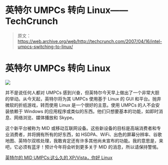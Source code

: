 # 英特尔 UMPCs 转向 Linux——TechCrunch

> 原文：<https://web.archive.org/web/http://techcrunch.com/2007/04/16/intel-umpcs-switching-to-linux/>

# 英特尔 UMPCs 转向 Linux

![](img/bbaa706446c47c653c8e519e8f0082e0.png)

并不是说任何人都对 UMPCs 感到兴奋，但英特尔今天早上做出了一个非常大胆的举动。从今天起，英特尔将为其 UMPCs 使用基于 Linux 的 GUI 和平台。抛弃微软的折纸游戏，转而使用 Linux 是一个很好的主意。使用 UMPCs 的人不会安装依赖于 Windows 的应用程序或类似的东西。他们只想要基本的功能，如即时消息、网络浏览、媒体播放和 Skype。

这个新平台被称为 MID 或移动互联网设备。这些新设备的目标是高端消费者和专业消费者，并将拥有所有的好东西，如 HSDPA、WiFi、出色的屏幕分辨率、谷歌地图、英特尔双核处理，我敢肯定还有许多其他尚未宣布的功能。我的意思是，来吧，它必须有蓝牙！预计今年将会听到更多关于 MID 的消息，所以请保持警惕。

[英特尔的 MID UMPCs:这么久的 XP/Vista，你好 Linux](https://web.archive.org/web/20210227013933/http://www.engadget.com/2007/04/16/intels-mid-umpcs-so-long-xp-vista-hello-linux/)